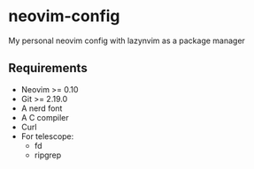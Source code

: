 # neovim-config

My personal neovim config with lazynvim as a package manager

## Requirements
* Neovim >= 0.10
* Git >= 2.19.0
* A nerd font
* A C compiler
* Curl
* For telescope:
  * fd
  * ripgrep
